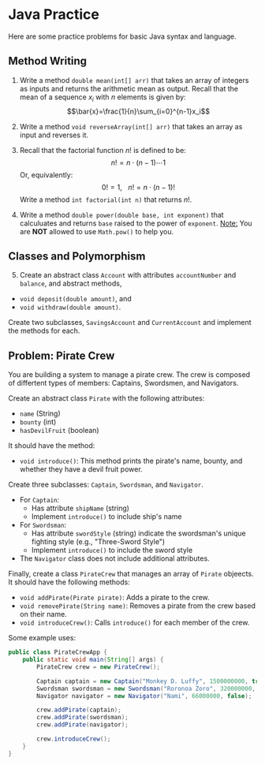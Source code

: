 # Java Practice

Here are some practice problems for basic Java syntax and language.

## Method Writing
1. Write a method `double mean(int[] arr)` that takes an array of integers as inputs and returns the arithmetic mean as output. Recall that the mean of a sequence $x_i$ with $n$ elements is given by:
$$\bar{x}=\frac{1}{n}\sum_{i=0}^{n-1}x_i$$

2. Write a method `void reverseArray(int[] arr)` that takes an array as input and reverses it.
3. Recall that the factorial function $n!$ is defined to be:
$$n!=n\cdot (n-1)\cdots 1$$
Or, equivalently:
$$0!=1,\hspace{10pt}n!=n\cdot (n-1)!$$
Write a method `int factorial(int n)` that returns $n!$.

4. Write a method `double power(double base, int exponent)` that calculuates and returns `base` raised to the power of `exponent`. <ins>Note:</ins> You are **NOT** allowed to use `Math.pow()` to help you.

## Classes and Polymorphism
5. Create an abstract class `Account` with attributes `accountNumber` and `balance`, and abstract methods,
- `void deposit(double amount)`, and
- `void withdraw(double amount)`.

Create two subclasses, `SavingsAccount` and `CurrentAccount` and implement the methods for each.

## Problem: Pirate Crew
You are building a system to manage a pirate crew. The crew is composed of differtent types of members: Captains, Swordsmen, and Navigators.

Create an abstract class `Pirate` with the following attributes:
- `name` (String)
- `bounty` (int)
- `hasDevilFruit` (boolean)

It should have the method:
- `void introduce()`: This method prints the pirate's name, bounty, and whether they have a devil fruit power.

Create three subclasses: `Captain`, `Swordsman`, and `Navigator`.
* For `Captain`:
  * Has attribute `shipName` (string)
  * Implement `introduce()` to include ship's name
* For `Swordsman`:
  * Has attribute `swordStyle` (string) indicate the swordsman's unique fighting style (e.g., "Three-Sword Style")
  * Implement `introduce()` to include the sword style
* The `Navigator` class does not include additional attributes.

Finally, create a class `PirateCrew` that manages an array of `Pirate` objeects. It should have the following methods:
* `void addPirate(Pirate pirate)`: Adds a pirate to the crew.
* `void removePirate(String name)`: Removes a pirate from the crew based on their name.
* `void introduceCrew()`: Calls `introduce()` for each member of the crew.

Some example uses:
```java
public class PirateCrewApp {
    public static void main(String[] args) {
        PirateCrew crew = new PirateCrew();

        Captain captain = new Captain("Monkey D. Luffy", 1500000000, true, "Thousand Sunny");
        Swordsman swordsman = new Swordsman("Roronoa Zoro", 320000000, false, "Three-sword Style");
        Navigator navigator = new Navigator("Nami", 66000000, false);

        crew.addPirate(captain);
        crew.addPirate(swordsman);
        crew.addPirate(navigator);

        crew.introduceCrew();
    }
}
```